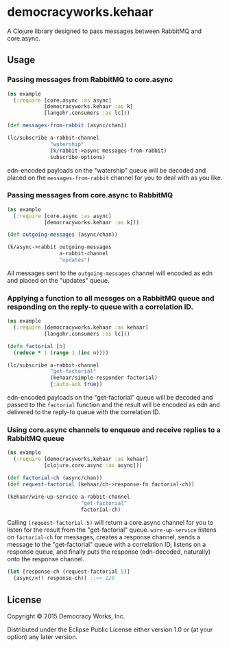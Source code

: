 # democracyworks.kehaar

A Clojure library designed to pass messages between RabbitMQ and core.async.

## Usage

### Passing messages from RabbitMQ to core.async

```clojure
(ns example
  (:require [core.async :as async]
            [democracyworks.kehaar :as k]
            [langohr.consumers :as lc]))

(def messages-from-rabbit (async/chan))

(lc/subscribe a-rabbit-channel
              "watership"
              (k/rabbit->async messages-from-rabbit)
              subscribe-options)
```

edn-encoded payloads on the "watership" queue will be decoded and
placed on the `messages-from-rabbit` channel for you to deal with as
you like.

### Passing messages from core.async to RabbitMQ

```clojure
(ns example
  (:require [core.async :as async]
            [democracyworks.kehaar :as k]))

(def outgoing-messages (async/chan))

(k/async->rabbit outgoing-messages
                 a-rabbit-channel
                 "updates")
```

All messages sent to the `outgoing-messages` channel will encoded as
edn and placed on the "updates" queue.

### Applying a function to all messges on a RabbitMQ queue and responding on the reply-to queue with a correlation ID.

```clojure
(ns example
  (:require [democracyworks.kehaar :as kehaar]
            [langohr.consumers :as lc]))

(defn factorial [n]
  (reduce * 1 (range 1 (inc n))))

(lc/subscribe a-rabbit-channel
              "get-factorial"
              (kehaar/simple-responder factorial)
              {:auto-ack true})
```

edn-encoded payloads on the "get-factorial" queue will be decoded and
passed to the `factorial` function and the result will be encoded as
edn and delivered to the reply-to queue with the correlation ID.

### Using core.async channels to enqueue and receive replies to a RabbitMQ queue

```clojure
(ns example
  (:require [democracyworks.kehaar :as kehaar]
            [clojure.core.async :as async]))

(def factorial-ch (async/chan))
(def request-factorial (kehaar/ch->response-fn factorial-ch))

(kehaar/wire-up-service a-rabbit-channel
                        "get-factorial"
                        factorial-ch)
```

Calling `(request-factorial 5)` will return a core.async channel for
you to listen for the result from the "get-factorial"
queue. `wire-up-service` listens on `factorial-ch` for messages,
creates a response channel, sends a message to the "get-factorial"
queue with a correlation ID, listens on a response queue, and finally
puts the response (edn-decoded, naturally) onto the response channel.

```clojure
(let [response-ch (request-factorial 5)]
  (async/<!! response-ch)) ;;=> 120
```

## License

Copyright © 2015 Democracy Works, Inc.

Distributed under the Eclipse Public License either version 1.0 or (at
your option) any later version.

